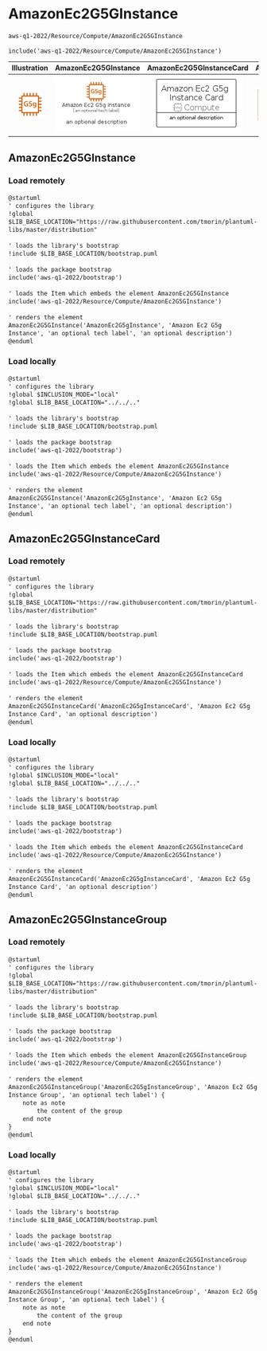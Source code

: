 # AmazonEc2G5GInstance


```text
aws-q1-2022/Resource/Compute/AmazonEc2G5GInstance
```

```text
include('aws-q1-2022/Resource/Compute/AmazonEc2G5GInstance')
```



| Illustration | AmazonEc2G5GInstance | AmazonEc2G5GInstanceCard | AmazonEc2G5GInstanceGroup |
| :---: | :---: | :---: | :---: |
| ![illustration for Illustration](../../../aws-q1-2022/Resource/Compute/AmazonEc2G5GInstance.png) | ![illustration for AmazonEc2G5GInstance](../../../aws-q1-2022/Resource/Compute/AmazonEc2G5GInstance.Local.png) | ![illustration for AmazonEc2G5GInstanceCard](../../../aws-q1-2022/Resource/Compute/AmazonEc2G5GInstanceCard.Local.png) | ![illustration for AmazonEc2G5GInstanceGroup](../../../aws-q1-2022/Resource/Compute/AmazonEc2G5GInstanceGroup.Local.png) |




## AmazonEc2G5GInstance

### Load remotely
```plantuml
@startuml
' configures the library
!global $LIB_BASE_LOCATION="https://raw.githubusercontent.com/tmorin/plantuml-libs/master/distribution"

' loads the library's bootstrap
!include $LIB_BASE_LOCATION/bootstrap.puml

' loads the package bootstrap
include('aws-q1-2022/bootstrap')

' loads the Item which embeds the element AmazonEc2G5GInstance
include('aws-q1-2022/Resource/Compute/AmazonEc2G5GInstance')

' renders the element
AmazonEc2G5GInstance('AmazonEc2G5gInstance', 'Amazon Ec2 G5g Instance', 'an optional tech label', 'an optional description')
@enduml
```

### Load locally
```plantuml
@startuml
' configures the library
!global $INCLUSION_MODE="local"
!global $LIB_BASE_LOCATION="../../.."

' loads the library's bootstrap
!include $LIB_BASE_LOCATION/bootstrap.puml

' loads the package bootstrap
include('aws-q1-2022/bootstrap')

' loads the Item which embeds the element AmazonEc2G5GInstance
include('aws-q1-2022/Resource/Compute/AmazonEc2G5GInstance')

' renders the element
AmazonEc2G5GInstance('AmazonEc2G5gInstance', 'Amazon Ec2 G5g Instance', 'an optional tech label', 'an optional description')
@enduml
```

## AmazonEc2G5GInstanceCard

### Load remotely
```plantuml
@startuml
' configures the library
!global $LIB_BASE_LOCATION="https://raw.githubusercontent.com/tmorin/plantuml-libs/master/distribution"

' loads the library's bootstrap
!include $LIB_BASE_LOCATION/bootstrap.puml

' loads the package bootstrap
include('aws-q1-2022/bootstrap')

' loads the Item which embeds the element AmazonEc2G5GInstanceCard
include('aws-q1-2022/Resource/Compute/AmazonEc2G5GInstance')

' renders the element
AmazonEc2G5GInstanceCard('AmazonEc2G5gInstanceCard', 'Amazon Ec2 G5g Instance Card', 'an optional description')
@enduml
```

### Load locally
```plantuml
@startuml
' configures the library
!global $INCLUSION_MODE="local"
!global $LIB_BASE_LOCATION="../../.."

' loads the library's bootstrap
!include $LIB_BASE_LOCATION/bootstrap.puml

' loads the package bootstrap
include('aws-q1-2022/bootstrap')

' loads the Item which embeds the element AmazonEc2G5GInstanceCard
include('aws-q1-2022/Resource/Compute/AmazonEc2G5GInstance')

' renders the element
AmazonEc2G5GInstanceCard('AmazonEc2G5gInstanceCard', 'Amazon Ec2 G5g Instance Card', 'an optional description')
@enduml
```

## AmazonEc2G5GInstanceGroup

### Load remotely
```plantuml
@startuml
' configures the library
!global $LIB_BASE_LOCATION="https://raw.githubusercontent.com/tmorin/plantuml-libs/master/distribution"

' loads the library's bootstrap
!include $LIB_BASE_LOCATION/bootstrap.puml

' loads the package bootstrap
include('aws-q1-2022/bootstrap')

' loads the Item which embeds the element AmazonEc2G5GInstanceGroup
include('aws-q1-2022/Resource/Compute/AmazonEc2G5GInstance')

' renders the element
AmazonEc2G5GInstanceGroup('AmazonEc2G5gInstanceGroup', 'Amazon Ec2 G5g Instance Group', 'an optional tech label') {
    note as note
        the content of the group
    end note
}
@enduml
```

### Load locally
```plantuml
@startuml
' configures the library
!global $INCLUSION_MODE="local"
!global $LIB_BASE_LOCATION="../../.."

' loads the library's bootstrap
!include $LIB_BASE_LOCATION/bootstrap.puml

' loads the package bootstrap
include('aws-q1-2022/bootstrap')

' loads the Item which embeds the element AmazonEc2G5GInstanceGroup
include('aws-q1-2022/Resource/Compute/AmazonEc2G5GInstance')

' renders the element
AmazonEc2G5GInstanceGroup('AmazonEc2G5gInstanceGroup', 'Amazon Ec2 G5g Instance Group', 'an optional tech label') {
    note as note
        the content of the group
    end note
}
@enduml
```

